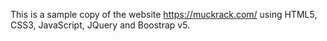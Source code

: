 This is a sample copy of the website https://muckrack.com/ using HTML5, CSS3, JavaScript, JQuery and Boostrap v5.
